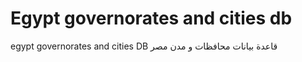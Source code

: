 # Egypt governorates and cities db

egypt governorates and cities DB
قاعدة بيانات محافظات و مدن مصر
